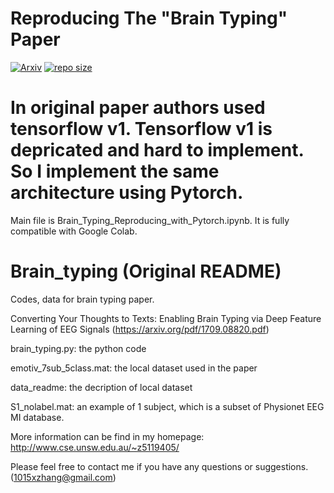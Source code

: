 Reproducing The "Brain Typing" Paper
==========================================
[![Arxiv](https://img.shields.io/badge/ArXiv-1904.07785-orange.svg)](https://arxiv.org/pdf/1709.08820) [![repo size](https://img.shields.io/github/repo-size/karaposu/Brain_Typing.svg)](https://github.com/karaposu/Brain_Typing/archive/master.zip)⠀


# In original paper authors used tensorflow v1. Tensorflow v1 is depricated and hard to implement. So I implement the same architecture using Pytorch. 

Main file is Brain_Typing_Reproducing_with_Pytorch.ipynb. It is fully compatible with Google Colab.  


# Brain_typing (Original README)
Codes, data for brain typing paper.

Converting Your Thoughts to Texts: Enabling Brain Typing via Deep Feature Learning of EEG Signals (https://arxiv.org/pdf/1709.08820.pdf)

brain_typing.py: the python code

emotiv_7sub_5class.mat: the local dataset used in the paper

data_readme: the decription of local dataset

S1_nolabel.mat: an example of 1 subject, which is a subset of Physionet EEG MI database.

More information can be find in my homepage: http://www.cse.unsw.edu.au/~z5119405/

Please feel free to contact me if you have any questions or suggestions. (1015xzhang@gmail.com)
